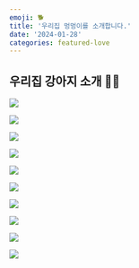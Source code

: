 ```yaml
---
emoji: 🐕
title: '우리집 멍멍이를 소개합니다.'
date: '2024-01-28'
categories: featured-love
---
```


## 우리집 강아지 소개 🐶🐾

![](jb_1.jpg)

![](jb_2.jpg)

![](jb_3.jpg)

![](jb_4.jpg)

![](jb_5.jpg)

![](jb_6.jpg)

![](jb_7.jpg)

![](jb_8.jpg)

![](jb_9.jpg)

![](jb_10.jpg)


```toc
```